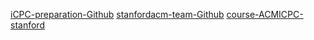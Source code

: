 [iCPC-preparation-Github](https://github.com/NAU-ACM/ACM-ICPC-Preparation)
[stanfordacm-team-Github](https://github.com/jaehyunp/stanfordacm)
[course-ACMICPC-stanford](http://stanford.edu/class/cs97si/)

